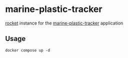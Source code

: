 # marine-plastic-tracker
[rocket](https://github.com/jjrom/rocket) instance for the [marine-plastic-tracker](https://marine-plastic-tracker.lab.dive.edito.eu/map) application

## Usage

    docker compose up -d

